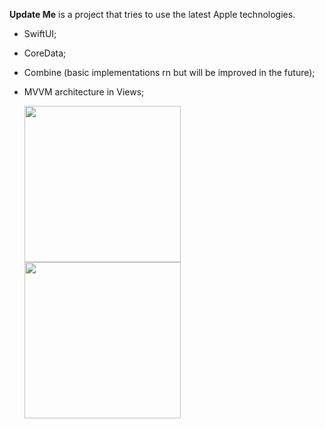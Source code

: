 **Update Me** is a project that tries to use the latest Apple technologies.

- SwiftUI;
- CoreData;
- Combine (basic implementations rn but will be improved in the future);
- MVVM architecture in Views;

  <img width=250 src=https://github.com/user-attachments/assets/6782fa7f-98d0-461a-943f-0ba1e72233b9>
  <img width=250 src=https://github.com/user-attachments/assets/c364d47d-51c6-4e0e-aef7-c6ef92c46af0>
